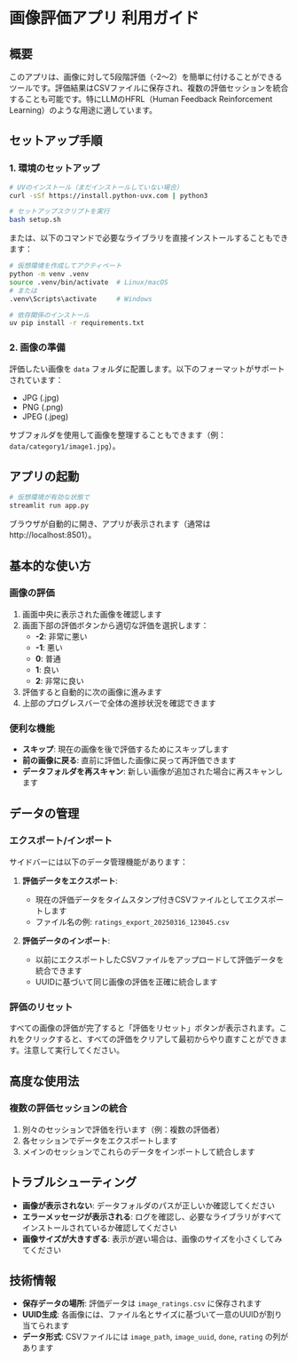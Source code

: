 # 画像評価アプリ 利用ガイド

## 概要

このアプリは、画像に対して5段階評価（-2～2）を簡単に付けることができるツールです。評価結果はCSVファイルに保存され、複数の評価セッションを統合することも可能です。特にLLMのHFRL（Human Feedback Reinforcement Learning）のような用途に適しています。

## セットアップ手順

### 1. 環境のセットアップ

```bash
# UVのインストール（まだインストールしていない場合）
curl -sSf https://install.python-uvx.com | python3

# セットアップスクリプトを実行
bash setup.sh
```

または、以下のコマンドで必要なライブラリを直接インストールすることもできます：

```bash
# 仮想環境を作成してアクティベート
python -m venv .venv
source .venv/bin/activate  # Linux/macOS
# または
.venv\Scripts\activate     # Windows

# 依存関係のインストール
uv pip install -r requirements.txt
```

### 2. 画像の準備

評価したい画像を `data` フォルダに配置します。以下のフォーマットがサポートされています：
- JPG (.jpg)
- PNG (.png)
- JPEG (.jpeg)

サブフォルダを使用して画像を整理することもできます（例：`data/category1/image1.jpg`）。

## アプリの起動

```bash
# 仮想環境が有効な状態で
streamlit run app.py
```

ブラウザが自動的に開き、アプリが表示されます（通常は http://localhost:8501）。

## 基本的な使い方

### 画像の評価

1. 画面中央に表示された画像を確認します
2. 画面下部の評価ボタンから適切な評価を選択します：
   - **-2**: 非常に悪い
   - **-1**: 悪い
   - **0**: 普通
   - **1**: 良い
   - **2**: 非常に良い
3. 評価すると自動的に次の画像に進みます
4. 上部のプログレスバーで全体の進捗状況を確認できます

### 便利な機能

- **スキップ**: 現在の画像を後で評価するためにスキップします
- **前の画像に戻る**: 直前に評価した画像に戻って再評価できます
- **データフォルダを再スキャン**: 新しい画像が追加された場合に再スキャンします

## データの管理

### エクスポート/インポート

サイドバーには以下のデータ管理機能があります：

1. **評価データをエクスポート**:
   - 現在の評価データをタイムスタンプ付きCSVファイルとしてエクスポートします
   - ファイル名の例: `ratings_export_20250316_123045.csv`

2. **評価データのインポート**:
   - 以前にエクスポートしたCSVファイルをアップロードして評価データを統合できます
   - UUIDに基づいて同じ画像の評価を正確に統合します

### 評価のリセット

すべての画像の評価が完了すると「評価をリセット」ボタンが表示されます。これをクリックすると、すべての評価をクリアして最初からやり直すことができます。注意して実行してください。

## 高度な使用法

### 複数の評価セッションの統合

1. 別々のセッションで評価を行います（例：複数の評価者）
2. 各セッションでデータをエクスポートします
3. メインのセッションでこれらのデータをインポートして統合します

## トラブルシューティング

- **画像が表示されない**: データフォルダのパスが正しいか確認してください
- **エラーメッセージが表示される**: ログを確認し、必要なライブラリがすべてインストールされているか確認してください
- **画像サイズが大きすぎる**: 表示が遅い場合は、画像のサイズを小さくしてみてください

## 技術情報

- **保存データの場所**: 評価データは `image_ratings.csv` に保存されます
- **UUID生成**: 各画像には、ファイル名とサイズに基づいて一意のUUIDが割り当てられます
- **データ形式**: CSVファイルには `image_path`, `image_uuid`, `done`, `rating` の列があります